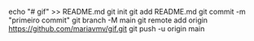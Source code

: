 echo "# gif" >> README.md 
git init 
git add README.md 
git commit -m "primeiro commit" 
git branch -M main 
git remote add origin https://github.com/mariavmv/gif.git
 git push -u origin main
